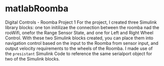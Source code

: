 # matlabRoomba
Digital Controls - Roomba Project 1
For the project, I created three Simulink library blocks: one ton initilizae the connection
between the roomba nad the rooWifi, onefor the Range Sensor State, and one for Left and Right 
Wheel Control. With these two Simulink blocks created, you can place them into navigation control based on the input to the
Roomba from sensor input, and output velocity requirements to the wheels of the
Roomba. I made use of the ```presistant``` Simulink Code to reference the same serialport
object for two of the Simulink blocks. 

